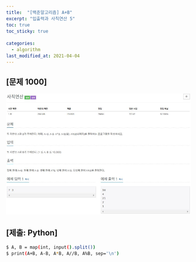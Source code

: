 ```yaml
---
title:  "[백준알고리즘] A+B"
excerpt: "입출력과 사칙연산 5"
toc: true
toc_sticky: true

categories:
  - algorithm
last_modified_at: 2021-04-04
---
```


## [문제 1000]
![Q10171](/img/algorithm2.JPG)
<br>
## [제출: Python]
```bash
$ A, B = map(int, input().split())
$ print(A+B, A-B, A*B, A//B, A%B, sep='\n')
```
